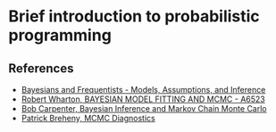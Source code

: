 # Brief introduction to probabilistic programming

## References

* [Bayesians and Frequentists - Models, Assumptions, and Inference](http://csyue.nccu.edu.tw/ch/Bayes%20vs%20Frequentist%20(George%20Casella).pdf)
* [Robert Wharton, BAYESIAN MODEL FITTING AND MCMC - A6523](http://hosting.astro.cornell.edu/~cordes/A6523/Lecture20_A6523_Spring2017.pdf)
* [Bob Carpenter, Bayesian Inference and Markov Chain Monte Carlo](pdf/mlss-carpenter-mcmc.pdf)
* [Patrick Breheny, MCMC Diagnostics](http://web.as.uky.edu/statistics/users/pbreheny/701/s13/notes/3-5.pdf)